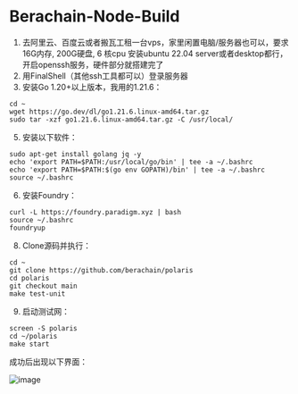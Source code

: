 # Berachain-Node-Build

1. 去阿里云、百度云或者搬瓦工租一台vps，家里闲置电脑/服务器也可以，要求16G内存, 200G硬盘, 6 核cpu
安装ubuntu 22.04 server或者desktop都行，开启openssh服务，硬件部分就搭建完了
2. 用FinalShell（其他ssh工具都可以）登录服务器
3. 安装Go 1.20+以上版本，我用的1.21.6：
```
cd ~
wget https://go.dev/dl/go1.21.6.linux-amd64.tar.gz
sudo tar -xzf go1.21.6.linux-amd64.tar.gz -C /usr/local/
```
   
5. 安装以下软件：
```
sudo apt-get install golang jq -y
echo 'export PATH=$PATH:/usr/local/go/bin' | tee -a ~/.bashrc
echo 'export PATH=$PATH:$(go env GOPATH)/bin' | tee -a ~/.bashrc
source ~/.bashrc
```
   
6. 安装Foundry：
```
curl -L https://foundry.paradigm.xyz | bash
source ~/.bashrc
foundryup
```

8. Clone源码并执行：
```
cd ~
git clone https://github.com/berachain/polaris
cd polaris
git checkout main
make test-unit
```
9. 启动测试网：
```
screen -S polaris
cd ~/polaris
make start
```

成功后出现以下界面：

![image](https://github.com/tujj99/Berachain-Node-Build/assets/53027340/4ae8869b-225e-4ede-9750-a87b761d16a3)


